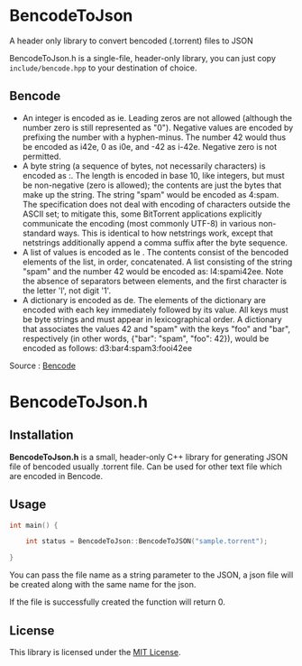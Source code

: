 # BencodeToJson
 A header only library to convert bencoded (.torrent) files to JSON  

 BencodeToJson.h is a single-file, header-only library, you can just copy `include/bencode.hpp` to your destination of choice.

## Bencode

* An integer is encoded as i<integer encoded in base ten ASCII>e. Leading zeros are not allowed (although the number zero is still represented as "0"). Negative values are encoded by prefixing the number with a hyphen-minus. The number 42 would thus be encoded as i42e, 0 as i0e, and -42 as i-42e. Negative zero is not permitted.
* A byte string (a sequence of bytes, not necessarily characters) is encoded as <length>:<contents>. The length is encoded in base 10, like integers, but must be non-negative (zero is allowed); the contents are just the bytes that make up the string. The string "spam" would be encoded as 4:spam. The specification does not deal with encoding of characters outside the ASCII set; to mitigate this, some BitTorrent applications explicitly communicate the encoding (most commonly UTF-8) in various non-standard ways. This is identical to how netstrings work, except that netstrings additionally append a comma suffix after the byte sequence.
* A list of values is encoded as l<contents>e . The contents consist of the bencoded elements of the list, in order, concatenated. A list consisting of the string "spam" and the number 42 would be encoded as: l4:spami42ee. Note the absence of separators between elements, and the first character is the letter 'l', not digit '1'.
* A dictionary is encoded as d<contents>e. The elements of the dictionary are encoded with each key immediately followed by its value. All keys must be byte strings and must appear in lexicographical order. A dictionary that associates the values 42 and "spam" with the keys "foo" and "bar", respectively (in other words, {"bar": "spam", "foo": 42}), would be encoded as follows: d3:bar4:spam3:fooi42ee

Source : [Bencode][wikipedia] 

# BencodeToJson.h

## Installation

**BencodeToJson.h** is a small, header-only C++ library for generating JSON file of bencoded usually .torrent file.
Can be used for other text file which are encoded in Bencode.

## Usage

```c++
int main() {

	int status = BencodeToJson::BencodeToJSON("sample.torrent");

}
```

You can pass the file name as a string parameter to the JSON, a json file will be created along with the same name for the json. 

If the file is successfully created the function will return 0. 

## License

This library is licensed under the [MIT License](LICENSE).

[wikipedia]: https://en.wikipedia.org/wiki/Bencode
